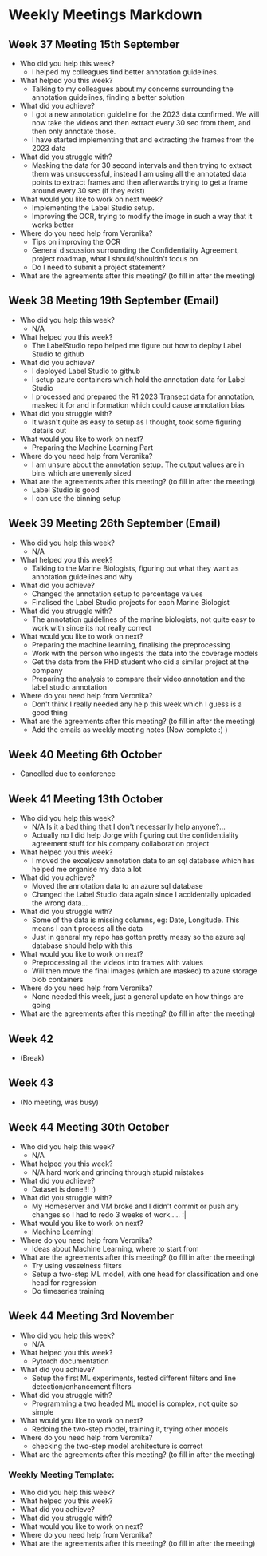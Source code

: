 # Weekly Meetings Markdown

## Week 37 Meeting 15th September
- Who did you help this week?
    - I helped my colleagues find better annotation guidelines. 
- What helped you this week?
    - Talking to my colleagues about my concerns surrounding the annotation guidelines, finding a better solution
- What did you achieve?
    - I got a new annotation guideline for the 2023 data confirmed. We will now take the videos and then extract every 30 sec from them, and then only annotate those.
    - I have started implementing that and extracting the frames from the 2023 data
- What did you struggle with?
    - Masking the data for 30 second intervals and then trying to extract them was unsuccessful, instead I am using all the annotated data points to extract frames and then afterwards trying to get a frame around every 30 sec (if they exist)
- What would you like to work on next week?
    - Implementing the Label Studio setup.
    - Improving the OCR, trying to modify the image in such a way that it works better
- Where do you need help from Veronika?
    - Tips on improving the OCR
    - General discussion surrounding the Confidentiality Agreement, project roadmap, what I should/shouldn't focus on
    - Do I need to submit a project statement? 
- What are the agreements after this meeting? (to fill in after the meeting)

## Week 38 Meeting 19th September (Email)
- Who did you help this week?
    - N/A
- What helped you this week?
    - The LabelStudio repo helped me figure out how to deploy Label Studio to github
- What did you achieve?
    - I deployed Label Studio to github
    - I setup azure containers which hold the annotation data for Label Studio
    - I processed and prepared the R1 2023 Transect data for annotation, masked it for and information which could cause annotation bias
- What did you struggle with?
    - It wasn't quite as easy to setup as I thought, took some figuring details out
- What would you like to work on next?
    - Preparing the Machine Learning Part
- Where do you need help from Veronika?
    - I am unsure about the annotation setup. The output values are in bins which are unevenly sized
- What are the agreements after this meeting? (to fill in after the meeting)
    - Label Studio is good
    - I can use the binning setup

## Week 39 Meeting 26th September (Email)
- Who did you help this week?
    - N/A
- What helped you this week?
    - Talking to the Marine Biologists, figuring out what they want as annotation guidelines and why
- What did you achieve?
    - Changed the annotation setup to percentage values
    - Finalised the Label Studio projects for each Marine Biologist
- What did you struggle with?
    - The annotation guidelines of the marine biologists, not quite easy to work with since its not really correct
- What would you like to work on next?
    - Preparing the machine learning, finalising the preprocessing
    - Work with the person who ingests the data into the coverage models
    - Get the data from the PHD student who did a similar project at the company
    - Preparing the analysis to compare their video annotation and the label studio annotation
- Where do you need help from Veronika?
    - Don't think I really needed any help this week which I guess is a good thing
- What are the agreements after this meeting? (to fill in after the meeting)
    - Add the emails as weekly meeting notes (Now complete :) )

## Week 40 Meeting 6th October
- Cancelled due to conference

## Week 41 Meeting 13th October
- Who did you help this week?
    - N/A Is it a bad thing that I don't necessarily help anyone?...
    - Actually no I did help Jorge with figuring out the confidentiality agreement stuff for his company collaboration project
- What helped you this week?
    - I moved the excel/csv annotation data to an sql database which has helped me organise my data a lot
- What did you achieve?
    - Moved the annotation data to an azure sql database
    - Changed the Label Studio data again since I accidentally uploaded the wrong data...
- What did you struggle with?
    - Some of the data is missing columns, eg: Date, Longitude. This means I can't process all the data
    - Just in general my repo has gotten pretty messy so the azure sql database should help with this
- What would you like to work on next?
    - Preprocessing all the videos into frames with values
    - Will then move the final images (which are masked) to azure storage blob containers
- Where do you need help from Veronika?
    - None needed this week, just a general update on how things are going
- What are the agreements after this meeting? (to fill in after the meeting)

## Week 42
- (Break)

## Week 43
- (No meeting, was busy)

## Week 44 Meeting 30th October
- Who did you help this week?
    - N/A
- What helped you this week?
    - N/A hard work and grinding through stupid mistakes
- What did you achieve?
    - Dataset is done!!! :) 
- What did you struggle with?
    - My Homeserver and VM broke and I didn't commit or push any changes so I had to redo 3 weeks of work..... :|
- What would you like to work on next?
    - Machine Learning!
- Where do you need help from Veronika?
    - Ideas about Machine Learning, where to start from
- What are the agreements after this meeting? (to fill in after the meeting)
    - Try using vesselness filters 
    - Setup a two-step ML model, with one head for classification and one head for regression
    - Do timeseries training

## Week 44 Meeting 3rd November
- Who did you help this week?
    - N/A
- What helped you this week?
    - Pytorch documentation
- What did you achieve?
    - Setup the first ML experiments, tested different filters and line detection/enhancement filters
- What did you struggle with?
    - Programming a two headed ML model is complex, not quite so simple
- What would you like to work on next?
    - Redoing the two-step model, training it, trying other models
- Where do you need help from Veronika?
    - checking the two-step model architecture is correct
- What are the agreements after this meeting? (to fill in after the meeting)


### Weekly Meeting Template:
- Who did you help this week?
- What helped you this week?
- What did you achieve?
- What did you struggle with?
- What would you like to work on next?
- Where do you need help from Veronika?
- What are the agreements after this meeting? (to fill in after the meeting)
